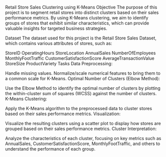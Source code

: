 Retail Store Sales Clustering using K-Means
Objective
The purpose of this project is to segment retail stores into distinct clusters based on their sales performance metrics. By using K-Means clustering, we aim to identify groups of stores that exhibit similar characteristics, which can provide valuable insights for targeted business strategies.

Dataset
The dataset used for this project is the Retail Store Sales Dataset, which contains various attributes of stores, such as:

StoreID
OperatingHours
StoreLocation
AnnualSales
NumberOfEmployees
MonthlyFootTraffic
CustomerSatisfactionScore
AverageTransactionValue
StoreSize
ProductVariety
Tasks
Data Preprocessing:

Handle missing values.
Normalize/scale numerical features to bring them to a common scale for K-Means.
Optimal Number of Clusters (Elbow Method):

Use the Elbow Method to identify the optimal number of clusters by plotting the within-cluster sum of squares (WCSS) against the number of clusters.
K-Means Clustering:

Apply the K-Means algorithm to the preprocessed data to cluster stores based on their sales performance metrics.
Visualization:

Visualize the resulting clusters using a scatter plot to display how stores are grouped based on their sales performance metrics.
Cluster Interpretation:

Analyze the characteristics of each cluster, focusing on key metrics such as AnnualSales, CustomerSatisfactionScore, MonthlyFootTraffic, and others to understand the performance of each group.
